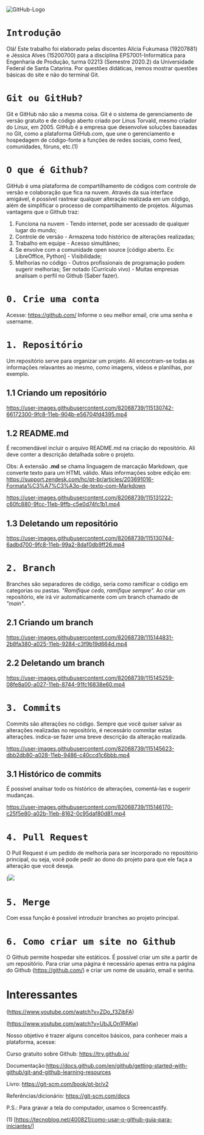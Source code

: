 

![GitHub-Logo](https://user-images.githubusercontent.com/82068739/115130169-9b6d4200-9fc3-11eb-8148-8eee8967cee6.png)
# `Introdução`

Olá! Este trabalho foi elaborado pelas discentes Alícia Fukumasa (19207881) e Jéssica Alves (15200700) para a disciplina EPS7001-Informática para Engenharia de Produção, turma 02213 (Semestre 2020.2) da Universidade Federal de Santa Catarina.
Por questões didáticas, iremos mostrar questões básicas do site e não do terminal Git. 


# `Git ou GitHub?`

Git e GitHub não são a mesma coisa. Git é o sistema de gerenciamento de versão gratuito e de código aberto criado por Linus Torvald, mesmo criador do Linux, em 2005. GitHub é a empresa que desenvolve soluções baseadas no Git, como a plataforma GitHub.com, que une o gerenciamento e hospedagem de código-fonte a funções de redes sociais, como feed, comunidades, fóruns, etc.(1)


# `O que é Github?`

GitHub é uma plataforma de compartilhamento de códigos com controle de versão e colaboração que fica na nuvem. Através da sua interface amigável, é possível rastrear qualquer alteração realizada em um código, além de simplificar o processo de compartilhamento de projetos. Algumas vantagens que o Github traz:

1. Funciona na nuvem - Tendo internet, pode ser acessado de qualquer lugar do mundo;
2. Controle de versão - Armazena todo histórico de alterações realizadas;
3. Trabalho em equipe - Acesso simultâneo;
4. Se envolve com a comunidade open source [código aberto. Ex: LibreOffice, Python] - Visibilidade;
5. Melhorias no código - Outros profissionais de programação podem sugerir melhorias;
Ser notado (Currículo vivo) - Muitas empresas analisam o perfil no Github (Saber fazer).


# `0. Crie uma conta`

Acesse: https://github.com/
Informe o seu melhor email, crie uma senha e username. 


# `1. Repositório`

Um repositório serve para organizar um projeto. Ali encontram-se todas as informações relavantes ao mesmo, como imagens, vídeos e planilhas, por exemplo. 
 
 
## 1.1 Criando um repositório 
<https://user-images.githubusercontent.com/82068739/115130742-66172300-9fc8-11eb-904b-e56704fd4395.mp4>


## 1.2 README.md

É recomendável incluir o arquivo README.md na criação do repositório. Ali deve conter a descrição detalhada sobre o projeto.

Obs: A extensão **.md** se chama linguagem de marcação Markdown, que converte texto para um HTML válido. Mais informações sobre edição em: https://support.zendesk.com/hc/pt-br/articles/203691016-Formata%C3%A7%C3%A3o-de-texto-com-Markdown 

https://user-images.githubusercontent.com/82068739/115131222-c60fc880-9fcc-11eb-9ffb-c5e0d74fc1b1.mp4


## 1.3 Deletando um repositório 
https://user-images.githubusercontent.com/82068739/115130744-6adbd700-9fc8-11eb-99a2-8daf0db9ff26.mp4


# `2. Branch`

Branches são separadores de código, seria como ramificar o código em categorias ou pastas. *"Ramifique cedo, ramifique sempre".*
Ao criar um repositório, ele irá vir automaticamente com um branch chamado de *"main"*.


## 2.1 Criando um branch

https://user-images.githubusercontent.com/82068739/115144831-2b8fa380-a025-11eb-9284-c3f9b19d664d.mp4


## 2.2 Deletando um branch

https://user-images.githubusercontent.com/82068739/115145259-08fe8a00-a027-11eb-8744-91fc16838e60.mp4

# `3. Commits`

Commits são alterações no código. 
Sempre que você quiser salvar as alterações realizadas no repositório, é necessário commitar estas alterações. 
indica-se fazer uma breve descrição da alteração realizada. 

https://user-images.githubusercontent.com/82068739/115145623-dbb2db80-a028-11eb-9486-c40ccd1c6bbb.mp4


## 3.1 Histórico de commits

É possível analisar todo os histórico de alterações, comentá-las e sugerir mudanças.

https://user-images.githubusercontent.com/82068739/115146170-c25f5e80-a02b-11eb-8162-0c95daf80d81.mp4


# `4. Pull Request`

O Pull Request é um pedido de melhoria para ser incorporado no repositório principal, ou seja, você pode pedir ao dono do projeto para que ele faça a alteração que você deseja. 


([![](http://img.youtube.com/vi/u4TE-pJXZMI/0.jpg)](http://www.youtube.com/watch?v=u4TE-pJXZMI "")


# `5. Merge`

Com essa função é possível introduzir branches ao projeto principal. 



# `6. Como criar um site no Github`

O Github permite hospedar site estáticos. É possível criar um site a partir de um repositório.
Para criar uma página é necessário apenas entra na página do Github (https://github.com/) e criar um nome de usuário, email e senha. 





# Interessantes

(https://www.youtube.com/watch?v=ZDo_f3ZibFA)

(https://www.youtube.com/watch?v=UbJLOn1PAKw)

Nosso objetivo é trazer alguns conceitos básicos, para conhecer mais a plataforma, acesse:

Curso gratuito sobre Github: https://try.github.io/ 

Documentação:https://docs.github.com/en/github/getting-started-with-github/git-and-github-learning-resources

Livro: https://git-scm.com/book/pt-br/v2

Referências/dicionário: https://git-scm.com/docs

P.S.: Para gravar a tela do computador, usamos o Screencastify.

(1) [https://tecnoblog.net/400821/como-usar-o-github-guia-para-iniciantes/]

